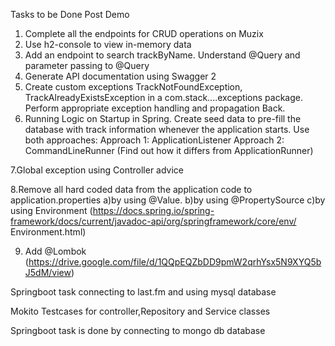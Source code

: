 Tasks to be Done Post Demo
1. Complete all the endpoints for CRUD operations on Muzix
2. Use h2-console to view in-memory data
3. Add an endpoint to search trackByName. Understand @Query and parameter passing to
@Query
4. Generate API documentation using Swagger 2
5. Create custom exceptions TrackNotFoundException, TrackAlreadyExistsException in a
com.stack....exceptions package. Perform appropriate exception handling and propagation
Back.
6. Running Logic on Startup in Spring. Create seed data to pre-fill the database with track
information whenever the application starts. Use both approaches:
Approach 1: ApplicationListener<ContextRefreshedEvent>
Approach 2: CommandLineRunner (Find out how it differs from ApplicationRunner)

7.Global exception using Controller advice

8.Remove all hard coded data from the application code to application.properties
a)by using @Value.
b)by using @PropertySource
c)by using Environment
(https://docs.spring.io/spring-framework/docs/current/javadoc-api/org/springframework/core/env/
Environment.html)

9) Add @Lombok
(https://drive.google.com/file/d/1QQpEQZbDD9pmW2qrhYsx5N9XYQ5bJ5dM/view)

Springboot task connecting to last.fm and using mysql database 

Mokito Testcases for controller,Repository and Service classes

Springboot task is done by connecting to mongo db database
